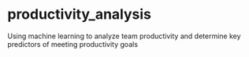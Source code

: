 # productivity_analysis
Using machine learning to analyze team productivity and determine key predictors of meeting productivity goals
